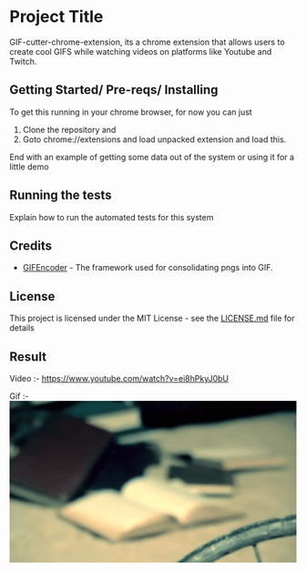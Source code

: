 # Project Title

GIF-cutter-chrome-extension, its a chrome extension that allows users to create cool GIFS while watching videos on platforms like Youtube and Twitch.

## Getting Started/ Pre-reqs/ Installing

To get this running in your chrome browser, for now you can just
1. Clone the repository and 
2. Goto chrome://extensions and load unpacked extension and load this. 

End with an example of getting some data out of the system or using it for a little demo

## Running the tests

Explain how to run the automated tests for this system

## Credits

* [GIFEncoder](https://github.com/antimatter15/jsgif) - The framework used for consolidating pngs into GIF.


## License

This project is licensed under the MIT License - see the [LICENSE.md](LICENSE.md) file for details

## Result
Video :- https://www.youtube.com/watch?v=ei8hPkyJ0bU

Gif :- ![](examples/crushcrushcrush.gif)
